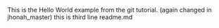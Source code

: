 This is the Hello World example from the git tutorial.
(again changed in jhonah_master)
this is third line readme.md
